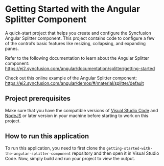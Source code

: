# Getting Started with the Angular Splitter Component

A quick-start project that helps you create and configure the Syncfusion Angular Splitter component. This project contains code to configure a few of the control’s basic features like resizing, collapsing, and expanding panes.   
 
Refer to the following documentation to learn about the Angular Splitter component: 
https://ej2.syncfusion.com/angular/documentation/splitter/getting-started  

Check out this online example of the Angular Splitter component:
https://ej2.syncfusion.com/angular/demos/#/material/splitter/default 

## Project prerequisites
Make sure that you have the compatible versions of [Visual Studio Code](https://code.visualstudio.com/download ) and [NodeJS](https://nodejs.org/en/download) or later version in your machine before starting to work on this project.

## How to run this application
To run this application, you need to first clone the `getting-started-with-the-angular-splitter-component` repository and then open it in Visual Studio Code. Now, simply build and run your project to view the output.